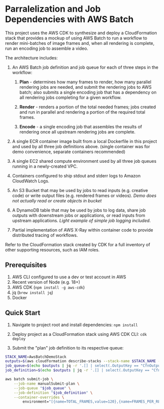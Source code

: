 # Parralelization and Job Dependencies with AWS Batch

This project uses the AWS CDK to synthesize and deploy a CloudFormation stack that provides a mockup of using AWS Batch to run a workflow to render mini-batches of image frames and, when all rendering is complete, run an encoding job to assemble a video. 

The architecture includes: 

1. An AWS Batch job definition and job queue for each of three steps in the workflow: 

    1. **Plan** - determines how many frames to render, how many parallel rendering jobs are needed, and submit the rendering jobs to AWS batch; also submits a single encoding job that has a dependency on all rendering jobs completing for a given workflow. 

    2. **Render** - renders a portion of the total needed frames; jobs created and run in parallel and rendering a portion of the required total frames. 

    3. **Encode** - a single encoding job that assembles the results of rendering once all upstream rendering jobs are complete. 

2. A single ECR container image built from a local Dockerfile in this project and used by all three job definitions above. (single container was for demo convenience, separate containers recommended)

3. A single EC2 shared compute environment used by all three job queues running in a newly-created VPC. 

4. Containers configured to ship stdout and stderr logs to Amazon CloudWatch Logs. 

5. An S3 Bucket that may be used by jobs to read inputs (e.g. creative code) or write output files (e.g. rendered frames or videos). _Demo does not actually read or create objects in bucket_

6. A DynamoDB table that may be used by jobs to log data, share job outputs with downstream jobs or applications, or read inputs from upstream applications. _Light example of simple job logging included_.

7. Partial implementation of AWS X-Ray within container code to provide distributed tracing of workflows.

Refer to the CloudFormation stack created by CDK for a full inventory of other supporting resources, such as IAM roles. 

## Prerequisites

1. AWS CLI configured to use a dev or test account in AWS
2. Recent version of Node (e.g. 18+)
3. AWS CDK (`npm install -g aws-cdk`)
4. jq (`brew install jq`)
5. Docker

## Quick Start

1. Navigate to project root and install dependencies: `npm install`

2. Deploy project as a CloudFormation stack using AWS CDK CLI: `cdk deploy`

3. Submit the "plan" job definition to its respective queue:

```sh
STACK_NAME=AwsBatchDemoStack
outputs=$(aws cloudformation describe-stacks --stack-name $STACK_NAME --query 'Stacks[].Outputs[]' --output json)
job_queue=$(echo $outputs | jq -r '.[] | select(.OutputKey == "CfnOutputPlanJobQueue") | .OutputValue')
job_definition=$(echo $outputs | jq -r '.[] | select(.OutputKey == "CfnOutputPlanJobDefinition") | .OutputValue')

aws batch submit-job \
    --job-name manualSubmit-plan \
    --job-queue "$job_queue" \
    --job-definition "$job_definition" \
    --container-overrides \
        environment="[{name=TOTAL_FRAMES,value=120},{name=FRAMES_PER_RENDER_JOB,value=30}]"
```
